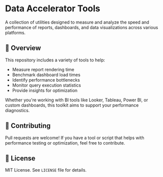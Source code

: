 #  Data Accelerator Tools

A collection of utilities designed to measure and analyze the speed and performance of reports, dashboards, and data visualizations across various platforms.

## 🔧 Overview

This repository includes a variety of tools to help:

- Measure report rendering time
- Benchmark dashboard load times
- Identify performance bottlenecks
- Monitor query execution statistics
- Provide insights for optimization

Whether you're working with BI tools like Looker, Tableau, Power BI, or custom dashboards, this toolkit aims to support your performance diagnostics.

## 🤝 Contributing

Pull requests are welcome! If you have a tool or script that helps with performance testing or optimization, feel free to contribute.

## 📄 License

MIT License. See `LICENSE` file for details.
